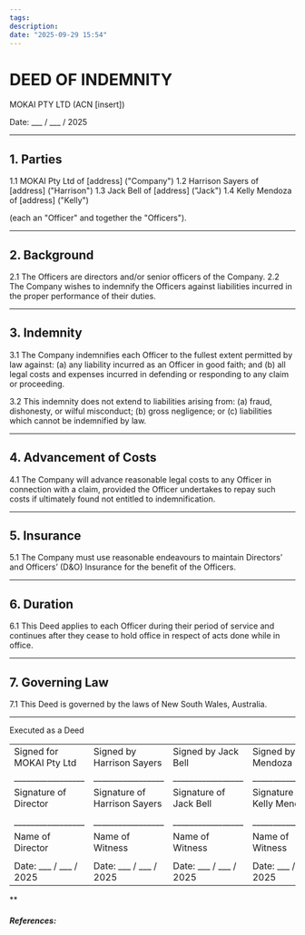 ```yaml
---
tags:
description:
date: "2025-09-29 15:54"
---
```



# DEED OF INDEMNITY

MOKAI PTY LTD (ACN [insert])

Date: ___ / ___ / 2025

---

## 1. Parties

1.1 MOKAI Pty Ltd of [address] ("Company")
1.2 Harrison Sayers of [address] ("Harrison")
1.3 Jack Bell of [address] ("Jack")
1.4 Kelly Mendoza of [address] ("Kelly")

(each an "Officer" and together the "Officers").

---

## 2. Background

2.1 The Officers are directors and/or senior officers of the Company.
2.2 The Company wishes to indemnify the Officers against liabilities incurred in the proper performance of their duties.

---

## 3. Indemnity

3.1 The Company indemnifies each Officer to the fullest extent permitted by law against:
(a) any liability incurred as an Officer in good faith; and
(b) all legal costs and expenses incurred in defending or responding to any claim or proceeding.

3.2 This indemnity does not extend to liabilities arising from:
(a) fraud, dishonesty, or wilful misconduct;
(b) gross negligence; or
(c) liabilities which cannot be indemnified by law.

---

## 4. Advancement of Costs

4.1 The Company will advance reasonable legal costs to any Officer in connection with a claim, provided the Officer undertakes to repay such costs if ultimately found not entitled to indemnification.

---

## 5. Insurance

5.1 The Company must use reasonable endeavours to maintain Directors’ and Officers’ (D&O) Insurance for the benefit of the Officers.

---

## 6. Duration

6.1 This Deed applies to each Officer during their period of service and continues after they cease to hold office in respect of acts done while in office.

---

## 7. Governing Law

7.1 This Deed is governed by the laws of New South Wales, Australia.

---










Executed as a Deed

|   |   |   |   |
|---|---|---|---|
|Signed for MOKAI Pty Ltd|Signed by Harrison Sayers|Signed by Jack Bell|Signed by Kelly Mendoza|
|_________________|_________________|_________________|_________________|
|Signature of Director|Signature of Harrison Sayers|Signature of Jack Bell|Signature of Kelly Mendoza|
|||||
|_________________|_________________|_________________|_________________|
|Name of Director|Name of Witness|Name of Witness|Name of Witness|
|||||
|Date: ___ / ___ / 2025|Date: ___ / ___ / 2025|Date: ___ / ___ / 2025|Date: ___ / ___ / 2025|


**











##### References:
